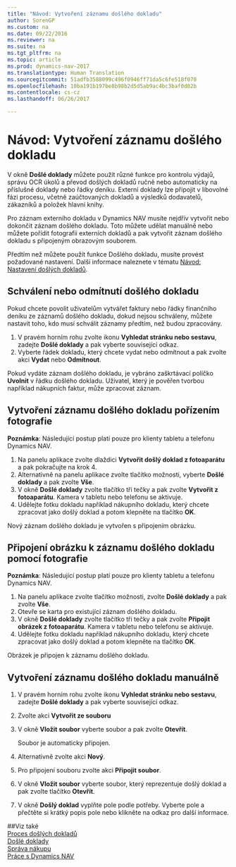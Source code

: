 ```yaml
---
title: "Návod: Vytvoření záznamu došlého dokladu"
author: SorenGP
ms.custom: na
ms.date: 09/22/2016
ms.reviewer: na
ms.suite: na
ms.tgt_pltfrm: na
ms.topic: article
ms.prod: dynamics-nav-2017
ms.translationtype: Human Translation
ms.sourcegitcommit: 51adfb3588099c496f0946ff71da5c6fe518f070
ms.openlocfilehash: 10ba191b197be8b98b2d5d5ab9ac4bc3baf0d82b
ms.contentlocale: cs-cz
ms.lasthandoff: 06/26/2017

---
```


# <a name="how-to-create-incoming-document-records"></a>Návod: Vytvoření záznamu došlého dokladu
V okně **Došlé doklady** můžete použít různé funkce pro kontrolu výdajů, správu OCR úkolů a převod došlých dokladů ručně nebo automaticky na příslušné doklady nebo řádky deníku. Externí doklady lze připojit v libovolné fázi procesu, včetně zaúčtovaných dokladů a výsledků dodavatelů, zákazníků a položek hlavní knihy.

Pro záznam externího dokladu v Dynamics NAV musíte nejdřív vytvořit nebo dokončit záznam došlého dokladu. Toto můžete udělat manuálně nebo můžete pořídit fotografii externích dokladů a pak vytvořit záznam došlého dokladu s připojeným obrazovým souborem.

Předtím než můžete použít funkce Došlého dokladu, musíte provést požadované nastavení. Další informace naleznete v tématu [Návod: Nastavení došlých dokladů](across-how-setup-income-documents.md).

## <a name="to-approve-or-reject-an-incoming-document"></a>Schválení nebo odmítnutí došlého dokladu
Pokud chcete povolit uživatelům vytvářet faktury nebo řádky finančního deníku ze záznamů došlého dokladu, dokud nejsou schváleny, můžete nastavit toho, kdo musí schválit záznamy předtím, než budou zpracovány.

1. V pravém horním rohu zvolte ikonu **Vyhledat stránku nebo sestavu**, zadejte **Došlé doklady** a pak vyberte související odkaz.
2. Vyberte řádek dokladu, který chcete vydat nebo odmítnout a pak zvolte akci **Vydat** nebo **Odmítnout**.

Pokud vydáte záznam došlého dokladu, je vybráno zaškrtávací políčko **Uvolnit** v řádku došlého dokladu. Uživatel, který je pověřen tvorbou například nákupních faktur, může zpracovat záznam.

## <a name="to-create-an-incoming-document-record-by-taking-a-photo"></a>Vytvoření záznamu došlého dokladu pořízením fotografie
**Poznámka**: Následující postup platí pouze pro klienty tabletu a telefonu Dynamics NAV.

1. Na panelu aplikace zvolte dlaždici **Vytvořit došlý doklad z fotoaparátu** a pak pokračujte na krok 4.
2. Alternativně na panelu aplikace zvolte tlačítko možnosti, vyberte **Došlé doklady** a pak zvolte **Vše**.
3. V okně **Došlé doklady** zvolte tlačítko tři tečky a pak zvolte **Vytvořit z fotoaparátu**. Kamera v tabletu nebo telefonu se aktivuje.
4. Udělejte fotku dokladu například nákupního dokladu, který chcete zpracovat jako došlý doklad a potom klepněte na tlačítko **OK**.

Nový záznam došlého dokladu je vytvořen s připojením obrázku.

## <a name="to-attach-an-image-to-an-incoming-document-record-by-taking-a-photo"></a>Připojení obrázku k záznamu došlého dokladu pomocí fotografie
**Poznámka**: Následující postup platí pouze pro klienty tabletu a telefonu Dynamics NAV.

1. Na panelu aplikace zvolte tlačítko možnosti, zvolte **Došlé doklady** a pak zvolte **Vše**.
2. Otevře se karta pro existující záznam došlého dokladu.
3. V okně **Došlé doklady** zvolte tlačítko tři tečky a pak zvolte **Připojit obrázek z fotoaparátu**. Kamera v tabletu nebo telefonu se aktivuje.
4. Udělejte fotku dokladu například nákupního dokladu, který chcete zpracovat jako došlý doklad a potom klepněte na tlačítko **OK**.

Obrázek je připojen k záznamu došlého dokladu.

## <a name="to-create-an-incoming-document-record-manually"></a>Vytvoření záznamu došlého dokladu manuálně
1. V pravém horním rohu zvolte ikonu **Vyhledat stránku nebo sestavu**, zadejte **Došlé doklady** a pak vyberte související odkaz.
2. Zvolte akci **Vytvořit ze souboru**  
3. V okně **Vložit soubor** vyberte soubor a pak zvolte **Otevřít**.

    Soubor je automaticky připojen.
4. Alternativně zvolte akci **Nový**. 
5. Pro připojení souboru zvolte akci **Připojit soubor**.
6. V okně **Vložit soubor** vyberte soubor, který reprezentuje došlý doklad a pak zvolte tlačítko **Otevřít**.
7. V okně **Došlý doklad** vyplňte pole podle potřeby. Vyberte pole a přečtěte si krátký popis pole nebo klikněte na odkaz pro další informace.

##<a name="see-also"></a>Viz také  
[Proces došlých dokladů](across-process-income-documents.md)  
[Došlé doklady](across-income-documents.md)  
[Správa nákupu](purchasing-manage-purchasing.md)  
[Práce s Dynamics NAV](ui-work-product.md)

